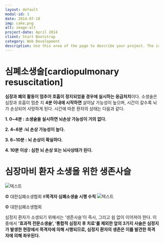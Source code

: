 ```yaml
---
layout: default
modal-id: 1
date: 2014-07-18
img: cake.png
alt: image-alt
project-date: April 2014
client: Start Bootstrap
category: Web Development
description: Use this area of the page to describe your project. The icon above is part of a free icon set by <a href="https://sellfy.com/p/8Q9P/jV3VZ/">Flat Icons</a>. On their website, you can download their free set with 16 icons, or you can purchase the entire set with 146 icons for only $12!
---
```

# **심폐소생술[cardiopulmonary resuscitation]**

**심장과 폐의 활동이 멈추어 호흡이 정지되었을 경우에 실시하는 응급처치**이다. 
소생술은 심장과 호흡이 멈춘 지  **4분 이내에 시작하면** 살아날 가능성이 높으며, 시간이 갈수록 뇌가 손상되어 사망하게 된다. 시간에 따른 환자의 상태는 다음과 같다.

**1. 0~4분 : 소생술을 실시하면 뇌손상 가능성이 거의 없다.**

**2. 4~6분 :뇌 손상 가능성이 높다.**

**3. 6~10분 : 뇌 손상이 확실하다.** 

**4. 10분 이상 : 심한 뇌 손상 또는 뇌사상태가 된다.**

# **심장마비 환자 소생을 위한 생존사슬**
![텍스트](http://www.kacpr.org/image/sub/cpr/index_090.gif)

© 대한심폐소생협회
#**목격자 심폐소생술 시행 수칙**
![텍스트](http://www.kacpr.org/image/sub/cpr/index_100.gif)

© 대한심폐소생협회

심정지 환자가 소생되기 위해서는 ‘생존사슬’이 즉시, 그리고 쉼 없이 이어져야 한다. 이 중에서 **‘효과적 전문소생술’, ‘통합적 심정지 후 치료’를 제외한 앞의 3가지 사슬은 심정지가 발생한 현장에서 목격자에 의해 시행되므로, 심정지 환자의 생존은 이를 발견한 목격자에 의해 좌우된다.**
